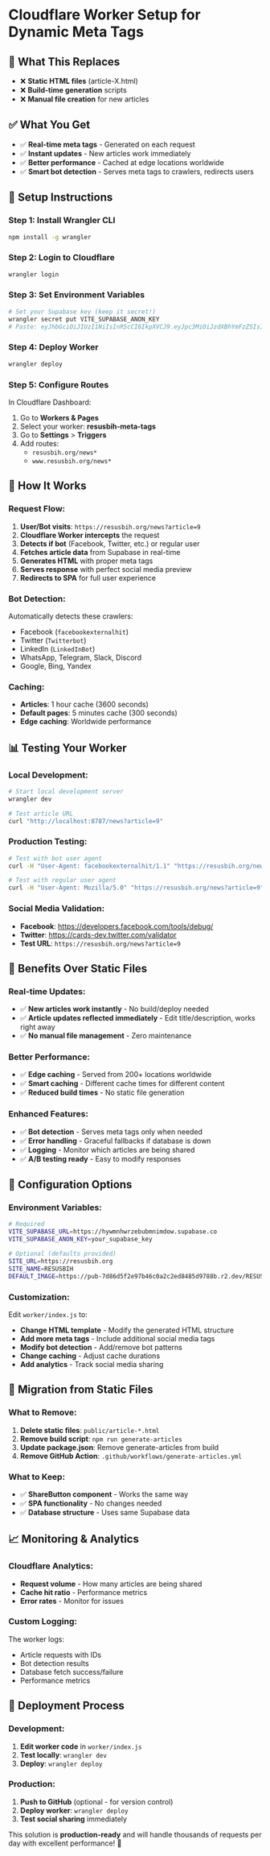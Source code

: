 # Cloudflare Worker Setup for Dynamic Meta Tags

## 🎯 **What This Replaces**
- ❌ **Static HTML files** (article-X.html)
- ❌ **Build-time generation** scripts
- ❌ **Manual file creation** for new articles

## ✅ **What You Get**
- ✅ **Real-time meta tags** - Generated on each request
- ✅ **Instant updates** - New articles work immediately
- ✅ **Better performance** - Cached at edge locations worldwide
- ✅ **Smart bot detection** - Serves meta tags to crawlers, redirects users

## 🚀 **Setup Instructions**

### **Step 1: Install Wrangler CLI**
```bash
npm install -g wrangler
```

### **Step 2: Login to Cloudflare**
```bash
wrangler login
```

### **Step 3: Set Environment Variables**
```bash
# Set your Supabase key (keep it secret!)
wrangler secret put VITE_SUPABASE_ANON_KEY
# Paste: eyJhbGciOiJIUzI1NiIsInR5cCI6IkpXVCJ9.eyJpc3MiOiJzdXBhYmFzZSIsInJlZiI6Imh5d21uaHdyemVidWJtbmltZG93Iiwicm9sZSI6ImFub24iLCJpYXQiOjE3NTgyNTYyNzksImV4cCI6MjA3MzgzMjI3OX0.M9WQvNBzzMcaeWt0Ozr8iM66NCGgLhJAQX5r3hkv83c
```

### **Step 4: Deploy Worker**
```bash
wrangler deploy
```

### **Step 5: Configure Routes**
In Cloudflare Dashboard:
1. Go to **Workers & Pages**
2. Select your worker: **resusbih-meta-tags**
3. Go to **Settings** > **Triggers**
4. Add routes:
   - `resusbih.org/news*`
   - `www.resusbih.org/news*`

## 🔧 **How It Works**

### **Request Flow:**
1. **User/Bot visits**: `https://resusbih.org/news?article=9`
2. **Cloudflare Worker intercepts** the request
3. **Detects if bot** (Facebook, Twitter, etc.) or regular user
4. **Fetches article data** from Supabase in real-time
5. **Generates HTML** with proper meta tags
6. **Serves response** with perfect social media preview
7. **Redirects to SPA** for full user experience

### **Bot Detection:**
Automatically detects these crawlers:
- Facebook (`facebookexternalhit`)
- Twitter (`Twitterbot`)
- LinkedIn (`LinkedInBot`)
- WhatsApp, Telegram, Slack, Discord
- Google, Bing, Yandex

### **Caching:**
- **Articles**: 1 hour cache (3600 seconds)
- **Default pages**: 5 minutes cache (300 seconds)
- **Edge caching**: Worldwide performance

## 📊 **Testing Your Worker**

### **Local Development:**
```bash
# Start local development server
wrangler dev

# Test article URL
curl "http://localhost:8787/news?article=9"
```

### **Production Testing:**
```bash
# Test with bot user agent
curl -H "User-Agent: facebookexternalhit/1.1" "https://resusbih.org/news?article=9"

# Test with regular user agent
curl -H "User-Agent: Mozilla/5.0" "https://resusbih.org/news?article=9"
```

### **Social Media Validation:**
- **Facebook**: https://developers.facebook.com/tools/debug/
- **Twitter**: https://cards-dev.twitter.com/validator
- **Test URL**: `https://resusbih.org/news?article=9`

## 🎯 **Benefits Over Static Files**

### **Real-time Updates:**
- ✅ **New articles work instantly** - No build/deploy needed
- ✅ **Article updates reflected immediately** - Edit title/description, works right away
- ✅ **No manual file management** - Zero maintenance

### **Better Performance:**
- ✅ **Edge caching** - Served from 200+ locations worldwide
- ✅ **Smart caching** - Different cache times for different content
- ✅ **Reduced build times** - No static file generation

### **Enhanced Features:**
- ✅ **Bot detection** - Serves meta tags only when needed
- ✅ **Error handling** - Graceful fallbacks if database is down
- ✅ **Logging** - Monitor which articles are being shared
- ✅ **A/B testing ready** - Easy to modify responses

## 🔧 **Configuration Options**

### **Environment Variables:**
```bash
# Required
VITE_SUPABASE_URL=https://hywmnhwrzebubmnimdow.supabase.co
VITE_SUPABASE_ANON_KEY=your_supabase_key

# Optional (defaults provided)
SITE_URL=https://resusbih.org
SITE_NAME=RESUSBIH
DEFAULT_IMAGE=https://pub-7d86d5f2e97b46c0a2c2ed8485d9788b.r2.dev/RESUSBIH%20LOGO.png
```

### **Customization:**
Edit `worker/index.js` to:
- **Change HTML template** - Modify the generated HTML structure
- **Add more meta tags** - Include additional social media tags
- **Modify bot detection** - Add/remove bot patterns
- **Change caching** - Adjust cache durations
- **Add analytics** - Track social media sharing

## 🚨 **Migration from Static Files**

### **What to Remove:**
1. **Delete static files**: `public/article-*.html`
2. **Remove build script**: `npm run generate-articles`
3. **Update package.json**: Remove generate-articles from build
4. **Remove GitHub Action**: `.github/workflows/generate-articles.yml`

### **What to Keep:**
- ✅ **ShareButton component** - Works the same way
- ✅ **SPA functionality** - No changes needed
- ✅ **Database structure** - Uses same Supabase data

## 📈 **Monitoring & Analytics**

### **Cloudflare Analytics:**
- **Request volume** - How many articles are being shared
- **Cache hit ratio** - Performance metrics
- **Error rates** - Monitor for issues

### **Custom Logging:**
The worker logs:
- Article requests with IDs
- Bot detection results
- Database fetch success/failure
- Performance metrics

## 🔄 **Deployment Process**

### **Development:**
1. **Edit worker code** in `worker/index.js`
2. **Test locally**: `wrangler dev`
3. **Deploy**: `wrangler deploy`

### **Production:**
1. **Push to GitHub** (optional - for version control)
2. **Deploy worker**: `wrangler deploy`
3. **Test social sharing** immediately

This solution is **production-ready** and will handle thousands of requests per day with excellent performance! 🎯